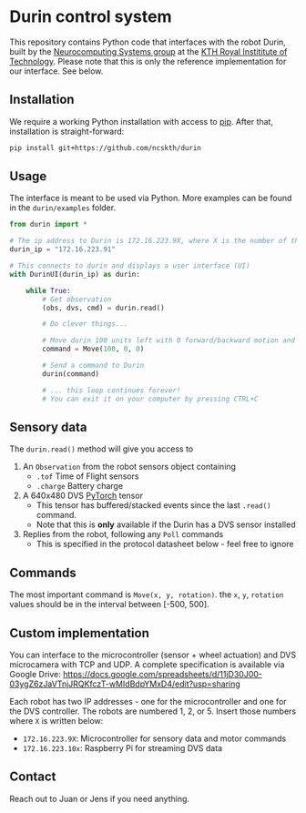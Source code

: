 # Durin control system

This repository contains Python code that interfaces with the robot Durin, built by the [Neurocomputing Systems group](https://neurocomputing.systems) at the [KTH Royal Instititute of Technology](https://kth.se).
Please note that this is only the reference implementation for our interface. See below.

## Installation

We require a working Python installation with access to [pip](https://pypi.org/project/pip/).
After that, installation is straight-forward:

```bash
pip install git+https://github.com/ncskth/durin
```

## Usage

The interface is meant to be used via Python. More examples can be found in the `durin/examples` folder.


```python
from durin import *

# The ip address to Durin is 172.16.223.9X, where X is the number of the robot (1, 2, or 5).
durin_ip = "172.16.223.91"

# This connects to durin and displays a user interface (UI)
with DurinUI(durin_ip) as durin:

    while True:
        # Get observation
        (obs, dvs, cmd) = durin.read()

        # Do clever things...

        # Move durin 100 units left with 0 forward/backward motion and 0 rotation
        command = Move(100, 0, 0)

        # Send a command to Durin
        durin(command)

        # ... this loop continues forever!
        # You can exit it on your computer by pressing CTRL+C
```

## Sensory data

The `durin.read()` method will give you access to 

1. An `Observation` from the robot sensors object containing
    * `.tof` Time of Flight sensors
    * `.charge` Battery charge
2. A 640x480 DVS [PyTorch](pytorch.org) tensor
    * This tensor has buffered/stacked events since the last `.read()` command.
    * Note that this is **only** available if the Durin has a DVS sensor installed
3. Replies from the robot, following any `Poll` commands
    * This is specified in the protocol datasheet below - feel free to ignore

## Commands
The most important command is `Move(x, y, rotation)`. the `x`, `y`, `rotation` values should be in the interval between [-500, 500].

## Custom implementation
You can interface to the microcontroller (sensor + wheel actuation) and DVS microcamera with TCP and UDP.
A complete specification is available via Google Drive: https://docs.google.com/spreadsheets/d/11jD30J00-03ygZ6zJaVTnjJRQKfczT-wMIdBdpYMxD4/edit?usp=sharing

Each robot has two IP addresses - one for the microcontroller and one for the DVS controller.
The robots are numbered 1, 2, or 5. Insert those numbers where `X` is written below:

* `172.16.223.9X`: Microcontroller for sensory data and motor commands
* `172.16.223.10x`: Raspberry Pi for streaming DVS data

## Contact

Reach out to Juan or Jens if you need anything.
